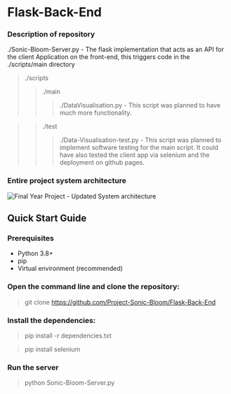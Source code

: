 # Flask-Back-End

### Description of repository
./Sonic-Bloom-Server.py - The flask implementation that acts as an API for the client Application on the front-end, this triggers code in the ./scripts/main directory

>./scripts  
> >   ./main  
> > >    ./DataVisualisation.py - This script was planned to have much more functionality.

> >   ./test  
> > >    ./Data-Visualisation-test.py - This script was planned to implement software testing for the main script. It could have also tested the client app via selenium and the deployment on github pages.
      
### Entire project system architecture
![Final Year Project - Updated System architecture](https://github.com/user-attachments/assets/fa172e73-179c-4732-a304-9e33d979c86c)

## Quick Start Guide

### Prerequisites
- Python 3.8+
- pip
- Virtual environment (recommended)

### Open the command line and clone the repository:
> git clone https://github.com/Project-Sonic-Bloom/Flask-Back-End

### Install the dependencies:
> pip install -r dependencies.txt

> pip install selenium

### Run the server 
> python Sonic-Bloom-Server.py
